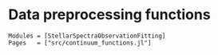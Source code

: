 # Data preprocessing functions
```@autodocs
Modules = [StellarSpectraObservationFitting]
Pages   = ["src/continuum_functions.jl"]
```